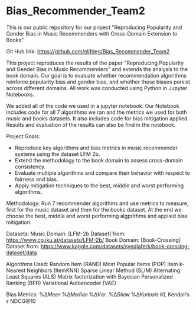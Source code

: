 # Bias_Recommender_Team2
This is our public repository for our project "Reproducing Popularity and Gender Bias in Music Recommenders with Cross-Domain Extension to Books"

Git Hub link: https://github.com/elifdeg/Bias_Recommender_Team2

This project reproduces the results of the paper "Reproducing Popularity and Gender Bias in Music Recommenders" and extends the analysis to the book domain. Our goal is to evaluate whether recommendation algorithms reinforce popularity bias and gender bias, and whether these biases persist across different domains. All work was conducted using Python in Jupyter Notebooks.

We added all of the code we used in a jupyter notebook. Our Notebook includes code for all 7 algorithms we ran and the metrics we used for both music and books datasets. It also includes code for bias mitigation applied. Results and evaluation of the results can also be find in the notebook. 

Project Goals: 
- Reproduce key algorithms and bias metrics in music recommender systems using the dataset LFM 2b.
- Extend the methodology to the book domain to assess cross-domain consistency.
- Evaluate multiple algorithms and compare their behavior with respect to fairness and bias.
- Apply mitigation techniques to the best, middle and worst performing algorithms.

Methodology:
Run 7 recommender algorithms and use metrics to measure, first for the music dataset and then for the books dataset. At the end we choose the best, middle and worst performing algprithms and applied bias mitigation.

Datasets: 
Music Domain: [LFM-2b Dataset] from: https://www.cp.jku.at/datasets/LFM-2b/
Book Domain: [Book-Crossing] Dataset from: https://www.kaggle.com/datasets/syedjaferk/book-crossing-dataset/data

Algorithms Used:
Random Item (RAND)
Most Popular Items (POP)
Item k-Nearest Neighbors (ItemKNN)
Sparse Linear Method (SLIM)
Alternating Least Squares (ALS)
Matrix factorization with Bayesian Personalized Ranking (BPR)
Variational Autoencoder (VAE)

Bias Metrics: 
%Δ𝑀𝑒𝑎𝑛 
%Δ𝑀𝑒𝑑𝑖𝑎𝑛 
%Δ𝑉𝑎𝑟. 
%Δ𝑆𝑘𝑒𝑤 
%Δ𝐾𝑢𝑟𝑡𝑜𝑠𝑖𝑠 
𝐾𝐿 
Kendall’s 𝜏 
NDCG@10



